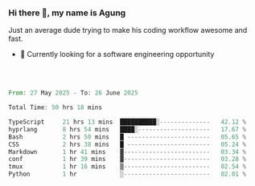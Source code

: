 ### Hi there 👋, my name is Agung
Just an average dude trying to make his coding workflow awesome and fast.

<!--
**agungfir98/agungfir98** is a ✨ _special_ ✨ repository because its `README.md` (this file) appears on your GitHub profile.
-->

- 🔭 Currently looking for a software engineering opportunity
<br/>
<br/>
<!--START_SECTION:waka-->

```rust
From: 27 May 2025 - To: 26 June 2025

Total Time: 50 hrs 18 mins

TypeScript     21 hrs 13 mins  ██████████░--------------   42.12 %
hyprlang       8 hrs 54 mins   ████░--------------------   17.67 %
Bash           2 hrs 50 mins   █ -----------------------   05.65 %
CSS            2 hrs 38 mins   █ -----------------------   05.24 %
Markdown       1 hr 41 mins    ▓------------------------   03.34 %
conf           1 hr 39 mins    ▓------------------------   03.28 %
tmux           1 hr 16 mins    ▒------------------------   02.54 %
Python         1 hr            ░------------------------   02.01 %
```

<!--END_SECTION:waka-->
